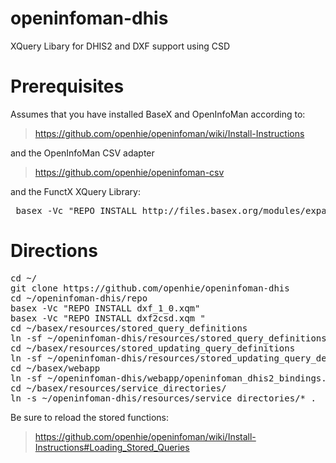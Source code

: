 openinfoman-dhis
================

XQuery Libary for DHIS2 and DXF support using CSD

Prerequisites
=============

Assumes that you have installed BaseX and OpenInfoMan according to:
> https://github.com/openhie/openinfoman/wiki/Install-Instructions

and the OpenInfoMan CSV adapter
> https://github.com/openhie/openinfoman-csv

and the FunctX XQuery Library:
<pre>
 basex -Vc "REPO INSTALL http://files.basex.org/modules/expath/functx-1.0.xar"
</pre>

Directions
==========
<pre>
cd ~/
git clone https://github.com/openhie/openinfoman-dhis
cd ~/openinfoman-dhis/repo
basex -Vc "REPO INSTALL dxf_1_0.xqm"
basex -Vc "REPO INSTALL dxf2csd.xqm "
cd ~/basex/resources/stored_query_definitions
ln -sf ~/openinfoman-dhis/resources/stored_query_definitions/* .
cd ~/basex/resources/stored_updating_query_definitions
ln -sf ~/openinfoman-dhis/resources/stored_updating_query_definitions/* .
cd ~/basex/webapp
ln -sf ~/openinfoman-dhis/webapp/openinfoman_dhis2_bindings.xqm
cd ~/basex/resources/service_directories/
ln -s ~/openinfoman-dhis/resources/service_directories/* .
</pre>

Be sure to reload the stored functions: 
> https://github.com/openhie/openinfoman/wiki/Install-Instructions#Loading_Stored_Queries
